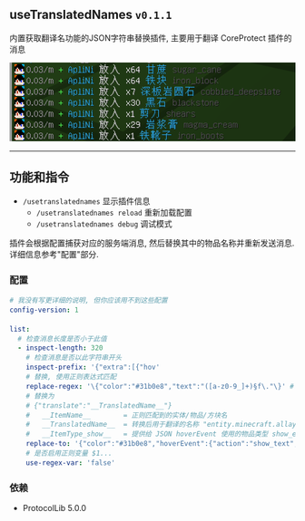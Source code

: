 ## useTranslatedNames `v0.1.1`
内置获取翻译名功能的JSON字符串替换插件, 主要用于翻译 CoreProtect 插件的消息

![](https://github.com/ApliNi/useTranslatedNames/blob/main/_img/%E6%95%88%E6%9E%9C%E5%9B%BE.png)

---

## 功能和指令
- `/usetranslatednames` 显示插件信息
  - `/usetranslatednames reload` 重新加载配置
  - `/usetranslatednames debug` 调试模式

插件会根据配置捕获对应的服务端消息, 然后替换其中的物品名称并重新发送消息. 详细信息参考"配置"部分. 


### 配置
```yaml
# 我没有写更详细的说明, 但你应该用不到这些配置
config-version: 1

list:
  # 检查消息长度是否小于此值
  - inspect-length: 320
    # 检查消息是否以此字符串开头
    inspect-prefix: '{"extra":[{"hov'
    # 替换, 使用正则表达式匹配
    replace-regex: '\{"color":"#31b0e8","text":"([a-z0-9_]+)§f\."\}' # (中文) '\{"color":"#31b0e8","text":"([a-z0-9_]+)§f\。"\}'
    # 替换为
    # {"translate":"__TranslatedName__"}
    #   __ItemName__        = 正则匹配到的实体/物品/方块名
    #   __TranslatedName__  = 转换后用于翻译的名称 "entity.minecraft.allay"
    #   __ItemType_show__   = 提供给 JSON hoverEvent 使用的物品类型 show_entity, show_item(block)
    replace-to: '{"color":"#31b0e8","hoverEvent":{"action":"show_text","contents":{"extra":[{"translate":"__TranslatedName__"},{"text":" §o§7点击复制§r"},{"text":"\n§8minecraft:__ItemName__"}],"text":""}},"clickEvent":{"action":"copy_to_clipboard","value":"__ItemName__"},"extra":[{"translate":"__TranslatedName__"},{"text":" §8__ItemName__"}],"text":""}'
    # 是否启用正则变量 $1...
    use-regex-var: 'false'

```

### 依赖
- ProtocolLib 5.0.0
